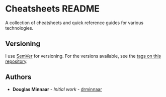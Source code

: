 # Cheatsheets README

A collection of cheatsheets and quick reference guides for various technologies.

## Versioning

I use [SemVer](http://semver.org/) for versioning. For the versions available, see the [tags on this repository](https://github.com/drminnaar/react-starter/tags).

## Authors

* **Douglas Minnaar** - *Initial work* - [drminnaar](https://github.com/drminnaar)